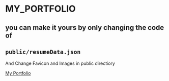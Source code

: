 # MY_PORTFOLIO

## you can make it yours by only changing the code of
## `public/resumeData.json`

And Change Favicon and Images in public directiory

<a href="https://cleverinz.netlify.app">My Portfolio</a>
